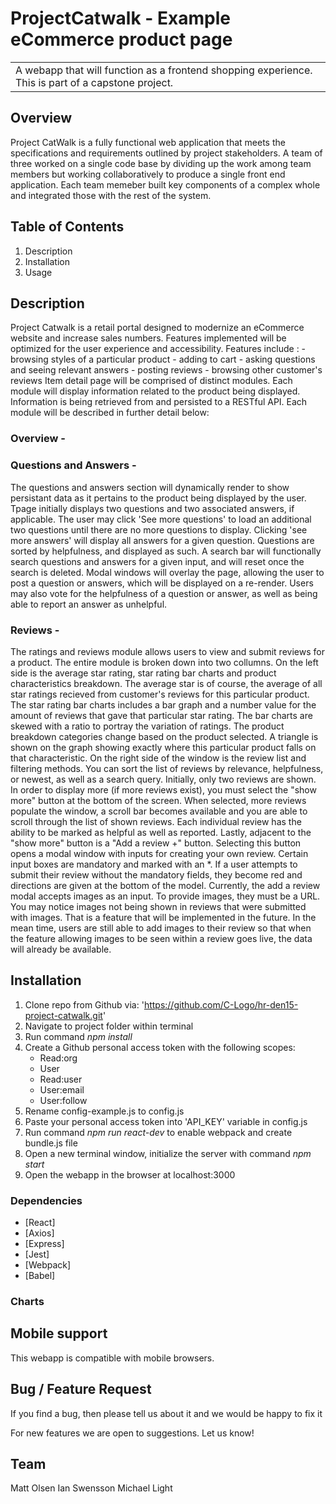 <!-- # ![WebApp](https://iharsh234.github.io/WebApp/images/demo/demo_landing.JPG) -->
# ProjectCatwalk - Example eCommerce product page
<table>
<tr>
<td>
  A webapp that will function as a frontend shopping experience.  This is part of a capstone project.
</td>
</tr>
</table>

## Overview
 Project CatWalk is a fully functional web application that meets the specifications and requirements outlined by project stakeholders. A team of three worked on a single code base by dividing up the work among team members but working collaboratively to produce a single front end application. Each team memeber built key components of a complex whole and integrated those with the rest of the system.

## Table of Contents
  <ol>
    <li>Description</li>
    <li>Installation</li>
    <li>Usage</li>
  </ol>


## Description
   Project Catwalk is a retail portal designed to modernize an eCommerce website and increase sales numbers. Features implemented will be optimized for the user experience and accessibility. Features include :
    - browsing styles of a particular product
    - adding to cart
    - asking questions and seeing relevant answers
    - posting reviews
    - browsing other customer's reviews
   Item detail page will be comprised of distinct modules.  Each module will display information related to the product being displayed. Information is being retrieved from and persisted to a RESTful API. Each module will be described in further detail below:


### Overview -

### Questions and Answers -
  The questions and answers section will dynamically render to show persistant data as it pertains to the product being displayed by the user. Tpage initially displays two questions and two associated answers, if applicable. The user may click 'See more questions' to load an additional two questions until there are no more questions to display. Clicking 'see more answers' will display all answers for a given question. Questions are sorted by helpfulness, and displayed as such. A search bar will functionally search questions and answers for a given input, and will reset once the search is deleted. Modal windows will overlay the page, allowing the user to post a question or answers, which will be displayed on a re-render. Users may also vote for the helpfulness of a question or answer, as well as being able to report an answer as unhelpful.

### Reviews -
  The ratings and reviews module allows users to view and submit reviews for a product. The entire module is broken down into two collumns. On the left side is the average star rating, star rating bar charts and product characteristics breakdown. The average star is of course, the average of all star ratings recieved from customer's reviews for this particular product. The star rating bar charts includes a bar graph and a number value for the amount of reviews that gave that particular star rating. The bar charts are skewed with a ratio to portray the variation of ratings. The product breakdown categories change based on the product selected. A triangle is shown on the graph showing exactly where this particular product falls on that characteristic. On the right side of the window is the review list and filtering methods. You can sort the list of reviews by relevance, helpfulness, or newest, as well as a search query. Initially, only two reviews are shown. In order to display more (if more reviews exist), you must select the "show more" button at the bottom of the screen. When selected, more reviews populate the window, a scroll bar becomes available and you are able to scroll through the list of shown reviews. Each individual review has the ability to be marked as helpful as well as reported. Lastly, adjacent to the "show more" button is a "Add a review +" button. Selecting this button opens a modal window with inputs for creating your own review. Certain input boxes are mandatory and marked with an *. If a user attempts to submit their review without the mandatory fields, they become red and directions are given at the bottom of the model.
  Currently, the add a review modal accepts images as an input. To provide images, they must be a URL. You may notice images not being shown in reviews that were submitted with images. That is a feature that will be implemented in the future. In the mean time, users are still able to add images to their review so that when the feature allowing images to be seen within a review goes live, the data will already be available.


## Installation
 1) Clone repo from Github via: 'https://github.com/C-Logo/hr-den15-project-catwalk.git'
 2) Navigate to project folder within terminal
 3) Run command *npm install*
 4) Create a Github personal access token with the following scopes:
    - Read:org
    - User
    - Read:user
    - User:email
    - User:follow
 5) Rename config-example.js to config.js
 6) Paste your personal access token into 'API_KEY' variable in config.js
 7) Run command *npm run react-dev* to enable webpack and create bundle.js file
 8) Open a new terminal window, initialize the server with command *npm start*
 9) Open the webapp in the browser at localhost:3000

### Dependencies

- [React]
- [Axios]
- [Express]
- [Jest]
- [Webpack]
- [Babel]


### Charts

## Mobile support
This webapp is compatible with mobile browsers.

## Bug / Feature Request

If you find a bug, then please tell us about it and we would be happy to fix it

For new features we are open to suggestions.  Let us know!

## Team
  Matt Olsen
  Ian Swensson
  Michael Light
